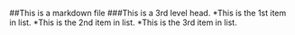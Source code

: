 ##This is a markdown file
###This is a 3rd level head.
*This is the 1st item in list.
*This is the 2nd item in list.
*This is the 3rd item in list.
